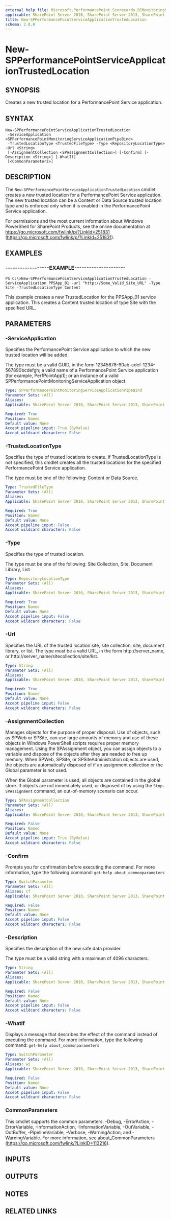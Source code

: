 ```yaml
---
external help file: Microsoft.PerformancePoint.Scorecards.BIMonitoringService.dll-help.xml
applicable: SharePoint Server 2010, SharePoint Server 2013, SharePoint Server 2016, SharePoint Server 2019
title: New-SPPerformancePointServiceApplicationTrustedLocation
schema: 2.0.0
---
```


# New-SPPerformancePointServiceApplicationTrustedLocation

## SYNOPSIS
Creates a new trusted location for a PerformancePoint Service application.


## SYNTAX

```
New-SPPerformancePointServiceApplicationTrustedLocation
 -ServiceApplication <SPPerformancePointMonitoringServiceApplicationPipeBind>
 -TrustedLocationType <TrustedFileType> -Type <RepositoryLocationType> -Url <String>
 [-AssignmentCollection <SPAssignmentCollection>] [-Confirm] [-Description <String>] [-WhatIf]
 [<CommonParameters>]
```

## DESCRIPTION
The `New-SPPerformancePointServiceApplicationTrustedLocation` cmdlet creates a new trusted location for a PerformancePoint Service application.
The new trusted location can be a Content or Data Source trusted location type and is enforced only when it is enabled in the PerformancePoint Service application.

For permissions and the most current information about Windows PowerShell for SharePoint Products, see the online documentation at https://go.microsoft.com/fwlink/p/?LinkId=251831 (https://go.microsoft.com/fwlink/p/?LinkId=251831).


## EXAMPLES

### ------------------EXAMPLE---------------------
```
PS C:\>New-SPPerformancePointServiceApplicationTrustedLocation -ServiceApplication PPSApp_01 -url "http://Some_Valid_Site_URL" -Type Site -TrustedLocationType Content
```

This example creates a new TrustedLocation for the PPSApp_01 service application.
This creates a Content trusted location of type Site with the specified URL.


## PARAMETERS

### -ServiceApplication
Specifies the PerformancePoint Service application to which the new trusted location will be added.

The type must be a valid GUID, in the form 12345678-90ab-cdef-1234-567890bcdefgh; a valid name of a PerformancePoint Service application (for example, PerfPointApp1); or an instance of a valid SPPerformancePointMonitoringServiceApplication object.

```yaml
Type: SPPerformancePointMonitoringServiceApplicationPipeBind
Parameter Sets: (All)
Aliases: 
Applicable: SharePoint Server 2010, SharePoint Server 2013, SharePoint Server 2016, SharePoint Server 2019

Required: True
Position: Named
Default value: None
Accept pipeline input: True (ByValue)
Accept wildcard characters: False
```

### -TrustedLocationType
Specifies the type of trusted locations to create.
If TrustedLocationType is not specified, this cmdlet creates all the trusted locations for the specified PerformancePoint Service application.

The type must be one of the following: Content or Data Source.

```yaml
Type: TrustedFileType
Parameter Sets: (All)
Aliases: 
Applicable: SharePoint Server 2010, SharePoint Server 2013, SharePoint Server 2016, SharePoint Server 2019

Required: True
Position: Named
Default value: None
Accept pipeline input: False
Accept wildcard characters: False
```

### -Type
Specifies the type of trusted location.

The type must be one of the following: Site Collection, Site, Document Library, List

```yaml
Type: RepositoryLocationType
Parameter Sets: (All)
Aliases: 
Applicable: SharePoint Server 2010, SharePoint Server 2013, SharePoint Server 2016, SharePoint Server 2019

Required: True
Position: Named
Default value: None
Accept pipeline input: False
Accept wildcard characters: False
```

### -Url
Specifies the URL of the trusted location site, site collection, site, document library, or list.
The type must be a valid URL, in the form http://server_name, or http://server_name/sitecollection/site/list.

```yaml
Type: String
Parameter Sets: (All)
Aliases: 
Applicable: SharePoint Server 2010, SharePoint Server 2013, SharePoint Server 2016, SharePoint Server 2019

Required: True
Position: Named
Default value: None
Accept pipeline input: False
Accept wildcard characters: False
```

### -AssignmentCollection
Manages objects for the purpose of proper disposal.
Use of objects, such as SPWeb or SPSite, can use large amounts of memory and use of these objects in Windows PowerShell scripts requires proper memory management.
Using the SPAssignment object, you can assign objects to a variable and dispose of the objects after they are needed to free up memory.
When SPWeb, SPSite, or SPSiteAdministration objects are used, the objects are automatically disposed of if an assignment collection or the Global parameter is not used.

When the Global parameter is used, all objects are contained in the global store.
If objects are not immediately used, or disposed of by using the `Stop-SPAssignment` command, an out-of-memory scenario can occur.

```yaml
Type: SPAssignmentCollection
Parameter Sets: (All)
Aliases: 
Applicable: SharePoint Server 2010, SharePoint Server 2013, SharePoint Server 2016, SharePoint Server 2019

Required: False
Position: Named
Default value: None
Accept pipeline input: True (ByValue)
Accept wildcard characters: False
```

### -Confirm
Prompts you for confirmation before executing the command.
For more information, type the following command: `get-help about_commonparameters`

```yaml
Type: SwitchParameter
Parameter Sets: (All)
Aliases: cf
Applicable: SharePoint Server 2010, SharePoint Server 2013, SharePoint Server 2016, SharePoint Server 2019

Required: False
Position: Named
Default value: None
Accept pipeline input: False
Accept wildcard characters: False
```

### -Description
Specifies the description of the new safe data provider.

The type must be a valid string with a maximum of 4096 characters.

```yaml
Type: String
Parameter Sets: (All)
Aliases: 
Applicable: SharePoint Server 2010, SharePoint Server 2013, SharePoint Server 2016, SharePoint Server 2019

Required: False
Position: Named
Default value: None
Accept pipeline input: False
Accept wildcard characters: False
```

### -WhatIf
Displays a message that describes the effect of the command instead of executing the command.
For more information, type the following command: `get-help about_commonparameters`

```yaml
Type: SwitchParameter
Parameter Sets: (All)
Aliases: wi
Applicable: SharePoint Server 2010, SharePoint Server 2013, SharePoint Server 2016, SharePoint Server 2019

Required: False
Position: Named
Default value: None
Accept pipeline input: False
Accept wildcard characters: False
```

### CommonParameters
This cmdlet supports the common parameters: -Debug, -ErrorAction, -ErrorVariable, -InformationAction, -InformationVariable, -OutVariable, -OutBuffer, -PipelineVariable, -Verbose, -WarningAction, and -WarningVariable. For more information, see about_CommonParameters (https://go.microsoft.com/fwlink/?LinkID=113216).

## INPUTS

## OUTPUTS

## NOTES

## RELATED LINKS
